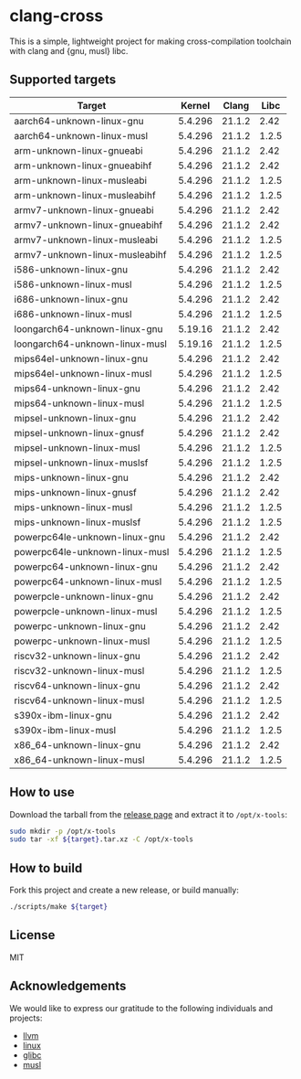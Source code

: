 # clang-cross

This is a simple, lightweight project for making cross-compilation toolchain with clang and {gnu, musl} libc.

## Supported targets

| Target                         | Kernel  | Clang  | Libc   |
|--------------------------------|---------|--------|--------|
| aarch64-unknown-linux-gnu      | 5.4.296 | 21.1.2 | 2.42   |
| aarch64-unknown-linux-musl     | 5.4.296 | 21.1.2 | 1.2.5  |
| arm-unknown-linux-gnueabi      | 5.4.296 | 21.1.2 | 2.42   |
| arm-unknown-linux-gnueabihf    | 5.4.296 | 21.1.2 | 2.42   |
| arm-unknown-linux-musleabi     | 5.4.296 | 21.1.2 | 1.2.5  |
| arm-unknown-linux-musleabihf   | 5.4.296 | 21.1.2 | 1.2.5  |
| armv7-unknown-linux-gnueabi    | 5.4.296 | 21.1.2 | 2.42   |
| armv7-unknown-linux-gnueabihf  | 5.4.296 | 21.1.2 | 2.42   |
| armv7-unknown-linux-musleabi   | 5.4.296 | 21.1.2 | 1.2.5  |
| armv7-unknown-linux-musleabihf | 5.4.296 | 21.1.2 | 1.2.5  |
| i586-unknown-linux-gnu         | 5.4.296 | 21.1.2 | 2.42   |
| i586-unknown-linux-musl        | 5.4.296 | 21.1.2 | 1.2.5  |
| i686-unknown-linux-gnu         | 5.4.296 | 21.1.2 | 2.42   |
| i686-unknown-linux-musl        | 5.4.296 | 21.1.2 | 1.2.5  |
| loongarch64-unknown-linux-gnu  | 5.19.16 | 21.1.2 | 2.42   |
| loongarch64-unknown-linux-musl | 5.19.16 | 21.1.2 | 1.2.5  |
| mips64el-unknown-linux-gnu     | 5.4.296 | 21.1.2 | 2.42   |
| mips64el-unknown-linux-musl    | 5.4.296 | 21.1.2 | 1.2.5  |
| mips64-unknown-linux-gnu       | 5.4.296 | 21.1.2 | 2.42   |
| mips64-unknown-linux-musl      | 5.4.296 | 21.1.2 | 1.2.5  |
| mipsel-unknown-linux-gnu       | 5.4.296 | 21.1.2 | 2.42   |
| mipsel-unknown-linux-gnusf     | 5.4.296 | 21.1.2 | 2.42   |
| mipsel-unknown-linux-musl      | 5.4.296 | 21.1.2 | 1.2.5  |
| mipsel-unknown-linux-muslsf    | 5.4.296 | 21.1.2 | 1.2.5  |
| mips-unknown-linux-gnu         | 5.4.296 | 21.1.2 | 2.42   |
| mips-unknown-linux-gnusf       | 5.4.296 | 21.1.2 | 2.42   |
| mips-unknown-linux-musl        | 5.4.296 | 21.1.2 | 1.2.5  |
| mips-unknown-linux-muslsf      | 5.4.296 | 21.1.2 | 1.2.5  |
| powerpc64le-unknown-linux-gnu  | 5.4.296 | 21.1.2 | 2.42   |
| powerpc64le-unknown-linux-musl | 5.4.296 | 21.1.2 | 1.2.5  |
| powerpc64-unknown-linux-gnu    | 5.4.296 | 21.1.2 | 2.42   |
| powerpc64-unknown-linux-musl   | 5.4.296 | 21.1.2 | 1.2.5  |
| powerpcle-unknown-linux-gnu    | 5.4.296 | 21.1.2 | 2.42   |
| powerpcle-unknown-linux-musl   | 5.4.296 | 21.1.2 | 1.2.5  |
| powerpc-unknown-linux-gnu      | 5.4.296 | 21.1.2 | 2.42   |
| powerpc-unknown-linux-musl     | 5.4.296 | 21.1.2 | 1.2.5  |
| riscv32-unknown-linux-gnu      | 5.4.296 | 21.1.2 | 2.42   |
| riscv32-unknown-linux-musl     | 5.4.296 | 21.1.2 | 1.2.5  |
| riscv64-unknown-linux-gnu      | 5.4.296 | 21.1.2 | 2.42   |
| riscv64-unknown-linux-musl     | 5.4.296 | 21.1.2 | 1.2.5  |
| s390x-ibm-linux-gnu            | 5.4.296 | 21.1.2 | 2.42   |
| s390x-ibm-linux-musl           | 5.4.296 | 21.1.2 | 1.2.5  |
| x86_64-unknown-linux-gnu       | 5.4.296 | 21.1.2 | 2.42   |
| x86_64-unknown-linux-musl      | 5.4.296 | 21.1.2 | 1.2.5  |

## How to use

Download the tarball from the [release page](https://github.com/cross-tools/clang-cross/releases) and extract it to `/opt/x-tools`:

```sh
sudo mkdir -p /opt/x-tools
sudo tar -xf ${target}.tar.xz -C /opt/x-tools
```

## How to build

Fork this project and create a new release, or build manually:

```sh
./scripts/make ${target}
```

## License

MIT

## Acknowledgements

We would like to express our gratitude to the following individuals and projects:

- [llvm](https://llvm.org)
- [linux](https://kernel.org)
- [glibc](https://www.gnu.org/software/libc)
- [musl](https://www.musl-libc.org)
